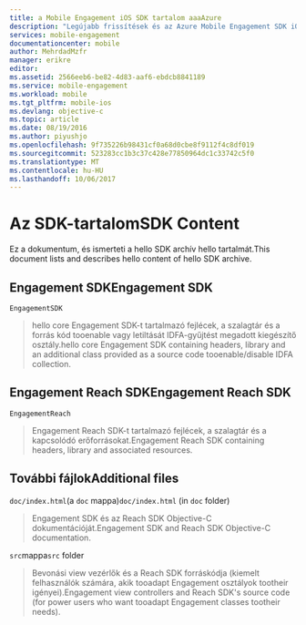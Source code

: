 ```yaml
---
title: a Mobile Engagement iOS SDK tartalom aaaAzure
description: "Legújabb frissítések és az Azure Mobile Engagement SDK iOS eljárásai"
services: mobile-engagement
documentationcenter: mobile
author: MehrdadMzfr
manager: erikre
editor: 
ms.assetid: 2566eeb6-be82-4d83-aaf6-ebdcb8841189
ms.service: mobile-engagement
ms.workload: mobile
ms.tgt_pltfrm: mobile-ios
ms.devlang: objective-c
ms.topic: article
ms.date: 08/19/2016
ms.author: piyushjo
ms.openlocfilehash: 9f735226b98431cf0a68d0cbe8f9112f4c8df019
ms.sourcegitcommit: 523283cc1b3c37c428e77850964dc1c33742c5f0
ms.translationtype: MT
ms.contentlocale: hu-HU
ms.lasthandoff: 10/06/2017
---
```

# <a name="sdk-content"></a><span data-ttu-id="dc9f3-103">Az SDK-tartalom</span><span class="sxs-lookup"><span data-stu-id="dc9f3-103">SDK Content</span></span>
<span data-ttu-id="dc9f3-104">Ez a dokumentum, és ismerteti a hello SDK archív hello tartalmát.</span><span class="sxs-lookup"><span data-stu-id="dc9f3-104">This document lists and describes hello content of hello SDK archive.</span></span>

## <a name="engagement-sdk"></a><span data-ttu-id="dc9f3-105">Engagement SDK</span><span class="sxs-lookup"><span data-stu-id="dc9f3-105">Engagement SDK</span></span>
`EngagementSDK`

> <span data-ttu-id="dc9f3-106">hello core Engagement SDK-t tartalmazó fejlécek, a szalagtár és a forrás kód tooenable vagy letiltását IDFA-gyűjtést megadott kiegészítő osztály.</span><span class="sxs-lookup"><span data-stu-id="dc9f3-106">hello core Engagement SDK containing headers, library and an additional class provided as a source code tooenable/disable IDFA collection.</span></span>
> 
> 

## <a name="engagement-reach-sdk"></a><span data-ttu-id="dc9f3-107">Engagement Reach SDK</span><span class="sxs-lookup"><span data-stu-id="dc9f3-107">Engagement Reach SDK</span></span>
`EngagementReach`

> <span data-ttu-id="dc9f3-108">Engagement Reach SDK-t tartalmazó fejlécek, a szalagtár és a kapcsolódó erőforrásokat.</span><span class="sxs-lookup"><span data-stu-id="dc9f3-108">Engagement Reach SDK containing headers, library and associated resources.</span></span>
> 
> 

## <a name="additional-files"></a><span data-ttu-id="dc9f3-109">További fájlok</span><span class="sxs-lookup"><span data-stu-id="dc9f3-109">Additional files</span></span>
<span data-ttu-id="dc9f3-110">`doc/index.html`(a `doc` mappa)</span><span class="sxs-lookup"><span data-stu-id="dc9f3-110">`doc/index.html` (in `doc` folder)</span></span>

> <span data-ttu-id="dc9f3-111">Engagement SDK és az Reach SDK Objective-C dokumentációját.</span><span class="sxs-lookup"><span data-stu-id="dc9f3-111">Engagement SDK and Reach SDK Objective-C documentation.</span></span>
> 
> 

<span data-ttu-id="dc9f3-112">`src`mappa</span><span class="sxs-lookup"><span data-stu-id="dc9f3-112">`src` folder</span></span>

> <span data-ttu-id="dc9f3-113">Bevonási view vezérlők és a Reach SDK forráskódja (kiemelt felhasználók számára, akik tooadapt Engagement osztályok tootheir igényei).</span><span class="sxs-lookup"><span data-stu-id="dc9f3-113">Engagement view controllers and Reach SDK's source code (for power users who want tooadapt Engagement classes tootheir needs).</span></span>
> 
> 

